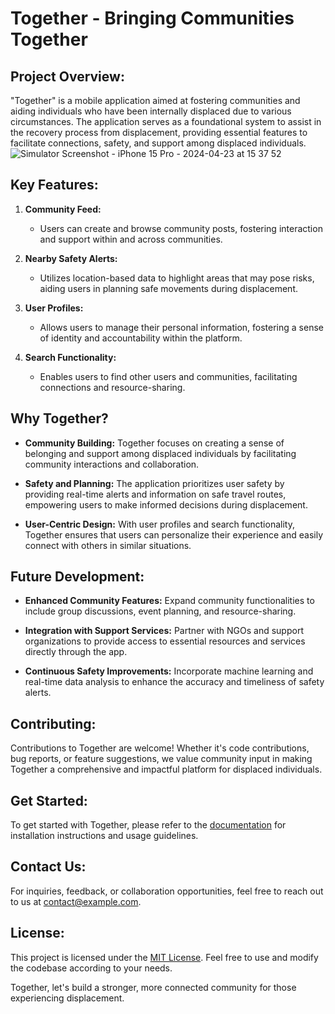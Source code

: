 # Together - Bringing Communities Together

## Project Overview:

"Together" is a mobile application aimed at fostering communities and aiding individuals who have been internally displaced due to various circumstances. The application serves as a foundational system to assist in the recovery process from displacement, providing essential features to facilitate connections, safety, and support among displaced individuals.
![Simulator Screenshot - iPhone 15 Pro - 2024-04-23 at 15 37 52](https://github.com/HasanNarmah/Together/assets/34106106/4ba0778b-d7d7-4552-8a68-bb3f20c5db90)

## Key Features:

1. **Community Feed:** 
   - Users can create and browse community posts, fostering interaction and support within and across communities.
   
2. **Nearby Safety Alerts:** 
   - Utilizes location-based data to highlight areas that may pose risks, aiding users in planning safe movements during displacement.

3. **User Profiles:** 
   - Allows users to manage their personal information, fostering a sense of identity and accountability within the platform.

4. **Search Functionality:** 
   - Enables users to find other users and communities, facilitating connections and resource-sharing.

## Why Together?

- **Community Building:** Together focuses on creating a sense of belonging and support among displaced individuals by facilitating community interactions and collaboration.
  
- **Safety and Planning:** The application prioritizes user safety by providing real-time alerts and information on safe travel routes, empowering users to make informed decisions during displacement.

- **User-Centric Design:** With user profiles and search functionality, Together ensures that users can personalize their experience and easily connect with others in similar situations.

## Future Development:

- **Enhanced Community Features:** Expand community functionalities to include group discussions, event planning, and resource-sharing.
  
- **Integration with Support Services:** Partner with NGOs and support organizations to provide access to essential resources and services directly through the app.
  
- **Continuous Safety Improvements:** Incorporate machine learning and real-time data analysis to enhance the accuracy and timeliness of safety alerts.

## Contributing:

Contributions to Together are welcome! Whether it's code contributions, bug reports, or feature suggestions, we value community input in making Together a comprehensive and impactful platform for displaced individuals.

## Get Started:

To get started with Together, please refer to the [documentation](link-to-documentation) for installation instructions and usage guidelines.

## Contact Us:

For inquiries, feedback, or collaboration opportunities, feel free to reach out to us at [contact@example.com](mailto:contact@example.com).

## License:

This project is licensed under the [MIT License](link-to-license). Feel free to use and modify the codebase according to your needs.

Together, let's build a stronger, more connected community for those experiencing displacement.
